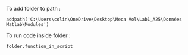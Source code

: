 To add folder to path :

```
addpath('C:\Users\colin\OneDrive\Desktop\Meca Vol\Lab1_A25\Données Matlab\Modules')
```

To run code inside folder :

```
folder.function_in_script
```

